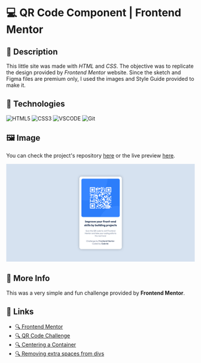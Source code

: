 # 💻 QR Code Component | Frontend Mentor

## 📖 Description

This little site was made with *HTML* and *CSS*. The objective was to replicate the design provided by *Frontend Mentor* website. Since the sketch and Figma files are premium only, I used the images and Style Guide provided to make it.

## 🔨 Technologies

<div style="display: inline-block">
  <img src="https://img.shields.io/badge/HTML-E34F26?style=for-the-badge&logo=html5&logoColor=white" alt="HTML5"/>
  <img src="https://img.shields.io/badge/CSS-1572B6?style=for-the-badge&logo=css3&logoColor=white" alt="CSS3"/>
  <img src="https://img.shields.io/badge/VSCODE-007ACC?style=for-the-badge&logo=visualstudiocode&logoColor=white" alt="VSCODE"/>
  <img src="https://img.shields.io/badge/GIT-F05032?style=for-the-badge&logo=git&logoColor=white" alt="Git"/>
</div>

## 🖼️ Image

You can check the project's repository [here](https://github.com/GracilianoOG/fementor-qrcode) or the live preview [here](https://gracilianoog.github.io/fementor-qrcode/).

![Image of the solution](./assets/images/screenshot.png)

## 📌 More Info

This was a very simple and fun challenge provided by **Frontend Mentor**.

## 🔗 Links

* [🔍 Frontend Mentor](https://www.frontendmentor.io/home)
* [🔍 QR Code Challenge](https://www.frontendmentor.io/challenges/qr-code-component-iux_sIO_H)
* [🔍 Centering a Container](https://www.freecodecamp.org/news/how-to-center-a-div-with-css-10-different-ways/)
* [🔍 Removing extra spaces from divs](https://tutorialschools.com/Html/how-to-remove-extra-space-below-image-inside-div)